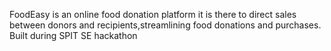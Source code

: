 FoodEasy is an online food donation platform it is there to direct sales between donors and recipients,streamlining food donations and purchases. 
Built during SPIT SE hackathon 
